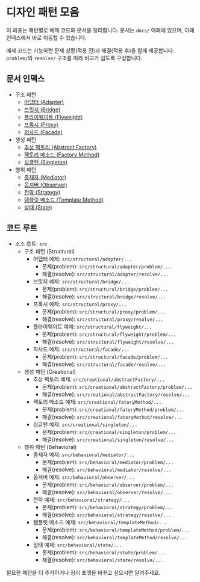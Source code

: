 # 디자인 패턴 모음

이 레포는 패턴별로 예제 코드와 문서를 정리합니다. 문서는 `docs/` 아래에 있으며, 아래 인덱스에서 바로 이동할 수 있습니다.

예제 코드는 가능하면 문제 상황(적용 전)과 해결(적용 후)을 함께 제공합니다. `problem/`와 `resolve/` 구조를 따라 비교가 쉽도록 구성합니다.

## 문서 인덱스

- 구조 패턴
   - [어댑터 (Adapter)](<docs/어댑터(Adapter).md>)
   - [브릿지 (Bridge)](<docs/브릿지(Bridge).md>)
   - [플라이웨이트 (Flyweight)](<docs/플라이웨이트(Flyweight).md>)
   - [프록시 (Proxy)](<docs/프록시(Proxy).md>)
   - [퍼사드 (Facade)](<docs/퍼사드(Facade).md>)
- 생성 패턴
   - [추상 팩토리 (Abstract Factory)](<docs/추상팩토리(AbstractFactory).md>)
   - [팩토리 메소드 (Factory Method)](<docs/팩토리메소드(FactoryMethod).md>)
   - [싱글턴 (Singleton)](<docs/싱글턴(Singleton).md>)
- 행위 패턴
   - [중재자 (Mediator)](<docs/중재자(Mediator).md>)
   - [옵져버 (Observer)](<docs/옵져버(Observer).md>)
   - [전략 (Strategy)](<docs/전략(Strategy).md>)
   - [템플릿 메소드 (Template Method)](<docs/템플릿메소드(TeamplateMethod).md>)
   - [상태 (State)](<docs/상태(State).md>)

## 코드 루트
- 소스 루트: `src`
  - 구조 패턴 (Structural)
    - 어댑터 예제: `src/structural/adapter/...`
      - 문제(problem): `src/structural/adapter/problem/...`
      - 해결(resolve): `src/structural/adapter/resolve/...`
    - 브릿지 예제: `src/structural/bridge/...`
      - 문제(problem): `src/structural/bridge/problem/...`
      - 해결(resolve): `src/structural/bridge/resolve/...`
    - 프록시 예제: `src/structural/proxy/...`
      - 문제(problem): `src/structural/proxy/problem/...`
      - 해결(resolve): `src/structural/proxy/resolve/...`
    - 플라이웨이트 예제: `src/structural/flyweight/...`
      - 문제(problem): `src/structural/flyweight/problem/...`
      - 해결(resolve): `src/structural/flyweight/resolve/...`
    - 파사드 예제: `src/structural/facade/...`
      - 문제(problem): `src/structural/facade/problem/...`
      - 해결(resolve): `src/structural/facade/resolve/...`
  - 생성 패턴 (Creational)
    - 추상 팩토리 예제: `src/creational/abstractFactory/...`
      - 문제(problem): `src/creational/abstractFactory/problem/...`
      - 해결(resolve): `src/creational/abstractFactory/resolve/...`
    - 팩토리 메소드 예제: `src/creational/fatoryMethod/...`
      - 문제(problem): `src/creational/fatoryMethod/problem/...`
      - 해결(resolve): `src/creational/fatoryMethod/resolve/...`
    - 싱글턴 예제: `src/creational/singleton/...`
      - 문제(problem): `src/creational/singleton/problem/...`
      - 해결(resolve): `src/creational/singleton/resolve/...`
  - 행위 패턴 (Behavioral)
    - 중재자 예제: `src/behavioral/mediator/...`
      - 문제(problem): `src/behavioral/mediator/problem/...`
      - 해결(resolve): `src/behavioral/mediator/resolve/...`
    - 옵져버 예제: `src/behavioral/observer/...`
      - 문제(problem): `src/behavioral/observer/problem/...`
      - 해결(resolve): `src/behavioral/observer/resolve/...`
    - 전략 예제: `src/behavioral/strategy/...`
      - 문제(problem): `src/behavioral/strategy/problem/...`
      - 해결(resolve): `src/behavioral/strategy/resolve/...`
    - 템플릿 메소드 예제: `src/behavioral/templateMethod/...`
      - 문제(problem): `src/behavioral/templateMethod/problem/...`
      - 해결(resolve): `src/behavioral/templateMethod/resolve/...`
    - 상태 예제: `src/behavioral/state/...`
      - 문제(problem): `src/behavioral/state/problem/...`
      - 해결(resolve): `src/behavioral/state/resolve/...`

필요한 패턴을 더 추가하거나 정리 포맷을 바꾸고 싶으시면 알려주세요.
